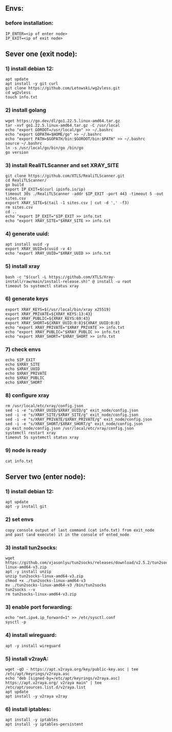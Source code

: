 ## Envs:
### before installation:
    IP_ENTER=<ip of enter node>
    IP_EXIT=<ip of exit node>

## Sever one (exit node):
### 1) install debian 12:
    apt update
    apt install -y git curl
    git clone https://github.com/Letowski/wg2vless.git
    cd wg2vless
    touch info.txt
### 2) install golang
    wget https://go.dev/dl/go1.22.5.linux-amd64.tar.gz
    tar -xvf go1.22.5.linux-amd64.tar.gz -C /usr/local
    echo "export GOROOT=/usr/local/go" >> ~/.bashrc
    echo "export GOPATH=$HOME/go" >> ~/.bashrc
    echo "export PATH=$GOPATH/bin:$GOROOT/bin:$PATH" >> ~/.bashrc
    source ~/.bashrc
    ln -s /usr/local/go/bin/go /bin/go
    go version
### 3) install RealiTLScanner and set XRAY_SITE
    git clone https://github.com/XTLS/RealiTLScanner.git
    cd RealiTLScanner/
    go build
    export IP_EXIT=$(curl ipinfo.io/ip)
    timeout 30s ./RealiTLScanner -addr $IP_EXIT -port 443 -timeout 5 -out sites.csv
    export XRAY_SITE=$(tail -1 sites.csv | cut -d ',' -f3)
    rm sites.csv
    cd ..
    echo "export IP_EXIT="$IP_EXIT >> info.txt
    echo "export XRAY_SITE="$XRAY_SITE >> info.txt
### 4) generate uuid:
    apt install uuid -y
    export XRAY_UUID=$(uuid -v 4)
    echo "export XRAY_UUID="$XRAY_UUID >> info.txt
### 5) install xray
    bash -c "$(curl -L https://github.com/XTLS/Xray-install/raw/main/install-release.sh)" @ install -u root
    timeout 5s systemctl status xray
### 6) generate keys
    export XRAY_KEYS=$(/usr/local/bin/xray x25519)
    export XRAY_PRIVATE=${XRAY_KEYS:13:43}
    export XRAY_PUBLIC=${XRAY_KEYS:69:43}
    export XRAY_SHORT=${XRAY_UUID:0:8}${XRAY_UUID:0:8}
    echo "export XRAY_PRIVATE="$XRAY_PRIVATE >> info.txt
    echo "export XRAY_PUBLIC="$XRAY_PUBLIC >> info.txt
    echo "export XRAY_SHORT="$XRAY_SHORT >> info.txt
### 7) check envs
    echo $IP_EXIT
    echo $XRAY_SITE
    echo $XRAY_UUID
    echo $XRAY_PRIVATE
    echo $XRAY_PUBLIC
    echo $XRAY_SHORT
### 8) configure xray
    rm /usr/local/etc/xray/config.json
    sed -i -e "s/XRAY_UUID/$XRAY_UUID/g" exit_node/config.json
    sed -i -e "s/XRAY_SITE/$XRAY_SITE/g" exit_node/config.json
    sed -i -e "s/XRAY_PRIVATE/$XRAY_PRIVATE/g" exit_node/config.json
    sed -i -e "s/XRAY_SHORT/$XRAY_SHORT/g" exit_node/config.json
    cp exit_node/config.json /usr/local/etc/xray/config.json
    systemctl restart xray
    timeout 5s systemctl status xray
### 9) node is ready
    cat info.txt

## Server two (enter node):
### 1) install debian 12:
    apt update
    apt -y install git 
### 2) set envs
    copy console output of last command (cat info.txt) from exit_node
    and past (and execute) it in the console of ented_node
### 3) install tun2socks:
    wget https://github.com/xjasonlyu/tun2socks/releases/download/v2.5.2/tun2socks-linux-amd64-v3.zip
    apt -y install unzip
    unzip tun2socks-linux-amd64-v3.zip
    chmod +x ./tun2socks-linux-amd64-v3
    mv ./tun2socks-linux-amd64-v3 /bin/tun2socks
    tun2socks --v
    rm tun2socks-linux-amd64-v3.zip
### 3) enable port forwarding:
    echo "net.ipv4.ip_forward=1" >> /etc/sysctl.conf
    sysctl -p
### 4) install wireguard:
    apt -y install wireguard
### 5) install v2rayA:
    wget -qO - https://apt.v2raya.org/key/public-key.asc | tee /etc/apt/keyrings/v2raya.asc
    echo "deb [signed-by=/etc/apt/keyrings/v2raya.asc] https://apt.v2raya.org/ v2raya main" | tee /etc/apt/sources.list.d/v2raya.list
    apt update
    apt install -y v2raya v2ray
### 6) install iptables:
    apt install -y iptables
    apt install -y iptables-persistent


